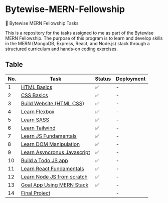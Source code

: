 # Bytewise-MERN-Fellowship

🚀 Bytewise MERN Fellowship Tasks

This is a repository for the tasks assigned to me as part of the Bytewise MERN Fellowship. The purpose of this program is to learn and develop skills in the MERN (MongoDB, Express, React, and Node.js) stack through a structured curriculum and hands-on coding exercises.

## Table

| No. | Task                                                                                              | Status | Deployment |
| --- | ------------------------------------------------------------------------------------------------- | ------ | ---------- |
| 1   | [HTML Basics](https://youtu.be/UB1O30fR-EE)                                                       | ✅     | -          |
| 2   | [CSS Basics](https://youtu.be/yfoY53QXEnI)                                                        | ✅     | -          |
| 3   | [Build Website (HTML CSS)](https://www.youtube.com/watch?v=lvYnfMOUOJY)                           | ✅     | -          |
| 4   | [Learn Flexbox](https://www.youtube.com/watch?v=3YW65K6LcIA)                                      | ✅     | -          |
| 5   | [Learn SASS](https://www.youtube.com/watch?v=_a5j7KoflTs)                                         | ✅     | -          |
| 6   | [Learn Tailwind](https://www.youtube.com/watch?v=dFgzHOX84xQ&t=336s)                              | ✅     | -          |
| 7   | [Learn JS Fundamentals](https://youtu.be/XIOLqoPHCJ4)                                             | ✅     | -          |
| 8   | [Learn DOM Manipulation](https://www.youtube.com/watch?v=5fb2aPlgoys)                             | ✅     | -          |
| 9   | [Learn Asyncronus Javascript](https://youtu.be/ZYb_ZU8LNxs)                                       | ✅     | -          |
| 10  | [Build a Todo JS app](https://youtu.be/y71CdVq5SvI)                                               | ✅     | -          |
| 11  | [Learn React Fundamentals](https://youtu.be/w7ejDZ8SWv8)                                          | ✅     | -          |
| 12  | [Learn Node JS from scratch](https://youtu.be/f2EqECiTBL8)                                        | ✅     | -          |
| 13  | [Goal App Using MERN Stack](https://youtube.com/playlist?list=PLTMNWTDdd5z_CtvbzG6r1f4hjnCaphPTV) | ✅     | -          |
| 14  | [Final Project]() |      | -          |
